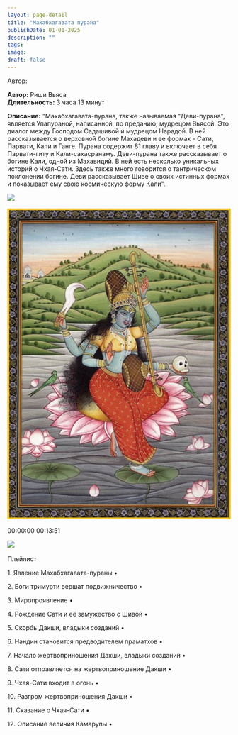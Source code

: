 ```yaml
---
layout: page-detail
title: "Махабхагавата пурана"
publishDate: 01-01-2025
description: ""
tags:
image:
draft: false
---
```


Автор: 

**Автор:** Риши Вьяса  
**Длительность:** 3 часа 13 минут

**Описание:** 
"Махабхагавата-пурана, также называемая "Деви-пурана", является Упапураной, написанной, по преданию, мудрецом Вьясой. Это диалог между Господом Садашивой и мудрецом Нарадой. В ней рассказывается о верховной богине Махадеви и ее формах - Сати, Парвати, Кали и Ганге. Пурана содержит 81 главу и включает в себя Парвати-гиту и Кали-сахасранаму. Деви-пурана также рассказывает о богине Кали, одной из Махавидий. В ней есть несколько уникальных историй о Чхая-Сати. Здесь также много говорится о тантрическом поклонении богине. Деви рассказывает Шиве о своих истинных формах и показывает ему свою космическую форму Кали".

![](/knigi/kodex/img/show-playlist.svg) 

![](/upload/iblock/765/76553258e57dc7152ebf3ebbd25dd9e0.jpg) 

00:00:00 00:13:51 

![](/knigi/kodex/img/close.svg) 

 Плейлист

1\. Явление Махабхагавата-пураны  • 

2\. Боги тримурти вершат подвижничество  • 

3\. Миропроявление  • 

4\. Рождение Сати и её замужество с Шивой  • 

5\. Скорбь Дакши, владыки созданий  • 

6\. Нандин становится предводителем праматхов  • 

7\. Начало жертвоприношения Дакши, владыки созданий  • 

8\. Сати отправляется на жертвоприношение Дакши  • 

9\. Чхая-Сати входит в огонь  • 

10\. Разгром жертвоприношения Дакши  • 

11\. Сказание о Чхая-Сати  • 

12\. Описание величия Камарупы  • 

  
